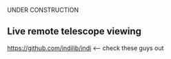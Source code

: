 UNDER CONSTRUCTION
## Live remote telescope viewing


https://github.com/indilib/indi <-- check these guys out
